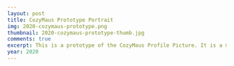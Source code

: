 ```yaml
---
layout: post
title: CozyMaus Prototype Portrait
img: 2020-cozymaus-prototype.png
thumbnail: 2020-cozymaus-prototype-thumb.jpg
comments: true
excerpt: This is a prototype of the CozyMaus Profile Picture. It is a more realistic depiction of myself, and there are some features that I would like to reincorporate for a future personal character design - namely the dark hair and thick dark eyebrows.
year: 2020
---
```

